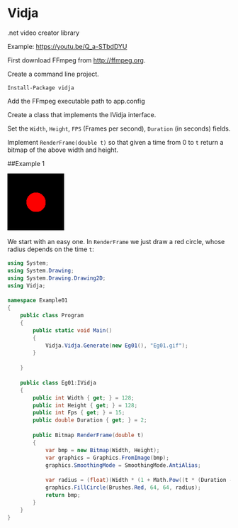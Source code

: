 # Vidja
.net video creator library

Example: https://youtu.be/Q_a-STbdDYU

First download FFmpeg from http://ffmpeg.org.

Create a command line project.

    Install-Package vidja

Add the FFmpeg executable path to app.config

Create a class that implements the IVidja interface.

Set the `Width`, `Height`, `FPS` (Frames per second), `Duration` (in seconds) fields.

Implement `RenderFrame(double t)` so that given a time from 0 to `t` return a bitmap of the above width and height.

##Example 1

![Alt text](/Examples/Output/Eg01.gif?raw=true "Optional Title")

We start with an easy one. In `RenderFrame` we just draw a red circle, whose radius depends on the time `t`:

```c#
using System;
using System.Drawing;
using System.Drawing.Drawing2D;
using Vidja;

namespace Example01
{
    public class Program
    {
        public static void Main()
        {
            Vidja.Vidja.Generate(new Eg01(), "Eg01.gif");
        }
        
    }

    public class Eg01:IVidja
    {
        public int Width { get; } = 128;
        public int Height { get; } = 128;
        public int Fps { get; } = 15;
        public double Duration { get; } = 2;

        public Bitmap RenderFrame(double t)
        {
            var bmp = new Bitmap(Width, Height);
            var graphics = Graphics.FromImage(bmp);
            graphics.SmoothingMode = SmoothingMode.AntiAlias;

            var radius = (float)(Width * (1 + Math.Pow((t * (Duration - t)), 2)) / 6);
            graphics.FillCircle(Brushes.Red, 64, 64, radius);
            return bmp;
        }
    }
}
```


